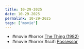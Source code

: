 ```yaml
---
title: 10-29-2025
date: 10-29-2025
permalink: 10-29-2025
tags: ["movie"]
---
```

* #movie #horror [The Thing (1982)](https://www.imdb.com/title/tt0084787/)
* #movie #horror #scifi [Possessor](https://www.imdb.com/title/tt5918982/)